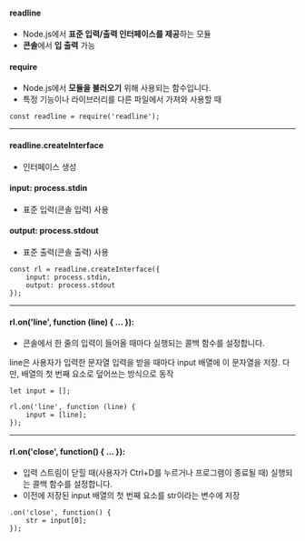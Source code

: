 #### readline

- Node.js에서 **표준 입력/출력 인터페이스를 제공**하는 모듈
- **콘솔**에서 **입 출력** 가능

#### require

- Node.js에서 **모듈을 불러오기** 위해 사용되는 함수입니다.
- 특정 기능이나 라이브러리를 다른 파일에서 가져와 사용할 때

```
const readline = require('readline');
```

---

#### readline.createInterface

- 인터페이스 생성

#### input: process.stdin

- 표준 입력(콘솔 입력) 사용

#### output: process.stdout

- 표준 출력(콘솔 출력) 사용

```
const rl = readline.createInterface({
    input: process.stdin,
    output: process.stdout
});

```

---

#### rl.on('line', function (line) { ... }):

- 콘솔에서 한 줄의 입력이 들어올 때마다 실행되는 콜백 함수를 설정합니다.

line은 사용자가 입력한 문자열
입력을 받을 때마다 input 배열에 이 문자열을 저장.
다만, 배열의 첫 번째 요소로 덮어쓰는 방식으로 동작

```
let input = [];

rl.on('line', function (line) {
    input = [line];
});
```

---

#### rl.on('close', function() { ... }):

- 입력 스트림이 닫힐 때(사용자가 Ctrl+D를 누르거나 프로그램이 종료될 때) 실행되는 콜백 함수를 설정합니다.
- 이전에 저장된 input 배열의 첫 번째 요소를 str이라는 변수에 저장

```
.on('close', function() {
    str = input[0];
});
```
